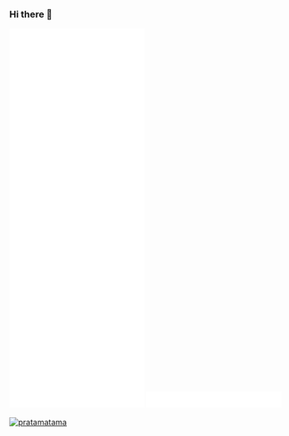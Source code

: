 ### Hi there 👋

<div>
  <img src="/metrics1.svg" width="48%" />
  <img src="/metrics2.svg" width="48%" />
</div>

[ ![pratamatama](https://www.hackthebox.eu/badge/image/953029)](https://app.hackthebox.com/profile/953029)
